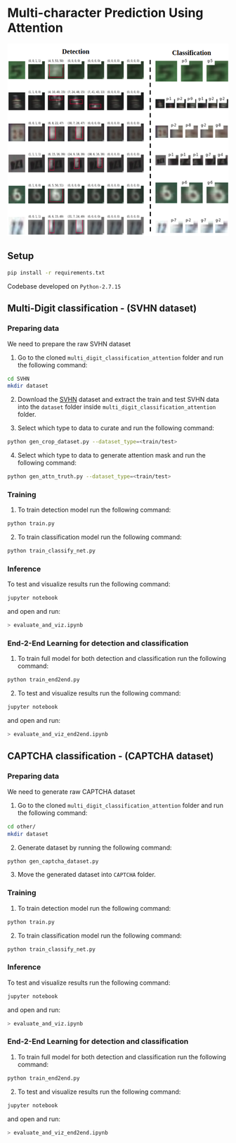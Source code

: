 # Multi-character Prediction Using Attention
![alt text](./images/title.png "title-image")

## Setup
``` bash
pip install -r requirements.txt
```
Codebase developed on `Python-2.7.15`

## Multi-Digit classification - (SVHN dataset)

### Preparing data
We need to prepare the raw SVHN dataset

1. Go to the cloned `multi_digit_classification_attention` folder and run the following command:
``` bash
cd SVHN
mkdir dataset
```

2. Download the [SVHN](http://ufldl.stanford.edu/housenumbers/) dataset and extract the train and test SVHN data into the `dataset` folder inside `multi_digit_classification_attention` folder.

3. Select which type to data to curate and run the following command:
``` bash
python gen_crop_dataset.py --dataset_type=<train/test>
```

4. Select which type to data to generate attention mask and run the following command:
``` bash
python gen_attn_truth.py --dataset_type=<train/test>
```

### Training

1. To train detection model run the following command:
``` bash
python train.py
```

2. To train classification model run the following command:
``` bash
python train_classify_net.py
```

### Inference
To test and visualize results run the following command:
``` bash
jupyter notebook
```
and open and run:
``` bash
> evaluate_and_viz.ipynb
```

### End-2-End Learning for detection and classification

1. To train full model for both detection and classification run the following command:
``` bash
python train_end2end.py
```

2. To test and visualize results run the following command:
``` bash
jupyter notebook
```
and open and run:
``` bash
> evaluate_and_viz_end2end.ipynb
```


## CAPTCHA classification - (CAPTCHA dataset)

### Preparing data
We need to generate raw CAPTCHA dataset

1. Go to the cloned `multi_digit_classification_attention` folder and run the following command:
```bash
cd other/
mkdir dataset
```

2. Generate dataset by running the following command:
``` bash
python gen_captcha_dataset.py
```

3. Move the generated dataset into `CAPTCHA` folder.


### Training

1. To train detection model run the following command:
``` bash
python train.py
```

2. To train classification model run the following command:
``` bash
python train_classify_net.py
```

### Inference

To test and visualize results run the following command:
``` bash
jupyter notebook
```
and open and run:
``` bash
> evaluate_and_viz.ipynb
```

### End-2-End Learning for detection and classification

1. To train full model for both detection and classification run the following command:
``` bash
python train_end2end.py
```

2. To test and visualize results run the following command:
``` bash
jupyter notebook
```
and open and run:
``` bash
> evaluate_and_viz_end2end.ipynb
```
